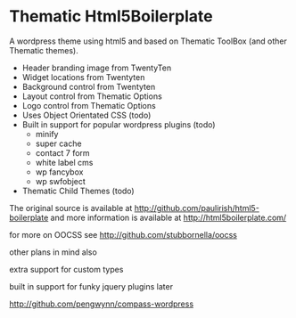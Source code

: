 ﻿Thematic Html5Boilerplate
=========================

A wordpress theme using html5 and based on Thematic ToolBox (and other Thematic themes).

 * Header branding image from TwentyTen
 * Widget locations from Twentyten
 * Background control from Twentyten
 * Layout control from Thematic Options
 * Logo control from Thematic Options 
 * Uses Object Orientated CSS   (todo)
 * Built in support for popular wordpress plugins (todo)
   * minify 
   * super cache
   * contact 7 form
   * white label cms
   * wp fancybox
   * wp swfobject
 * Thematic Child Themes (todo)

The original source is available at 
http://github.com/paulirish/html5-boilerplate
and more information is available at
http://html5boilerplate.com/

for more on OOCSS see
http://github.com/stubbornella/oocss

other plans in mind also

extra support for custom types

built in support for funky jquery plugins later

http://github.com/pengwynn/compass-wordpress
